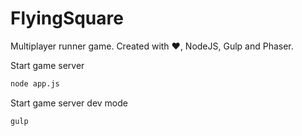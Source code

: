 # FlyingSquare
Multiplayer runner game. 
Created with ❤, NodeJS, Gulp and Phaser.

Start game server
```sh
node app.js
```

Start game server dev mode
```sh
gulp
```
